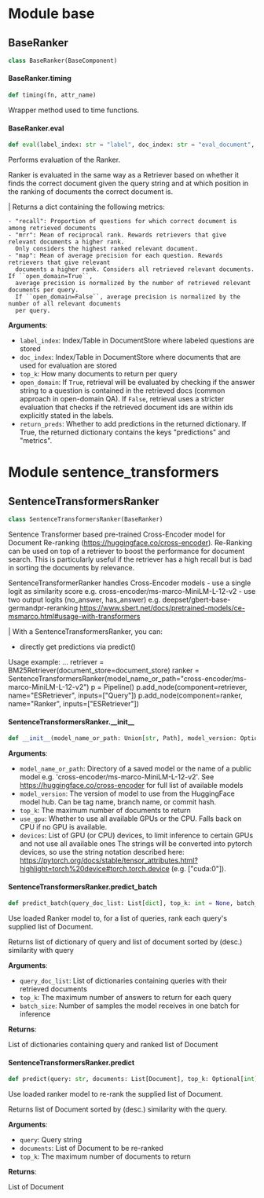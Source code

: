<a id="base"></a>

# Module base

<a id="base.BaseRanker"></a>

## BaseRanker

```python
class BaseRanker(BaseComponent)
```

<a id="base.BaseRanker.timing"></a>

#### BaseRanker.timing

```python
def timing(fn, attr_name)
```

Wrapper method used to time functions.

<a id="base.BaseRanker.eval"></a>

#### BaseRanker.eval

```python
def eval(label_index: str = "label", doc_index: str = "eval_document", label_origin: str = "gold_label", top_k: int = 10, open_domain: bool = False, return_preds: bool = False) -> dict
```

Performs evaluation of the Ranker.

Ranker is evaluated in the same way as a Retriever based on whether it finds the correct document given the query string and at which
position in the ranking of documents the correct document is.

|  Returns a dict containing the following metrics:

    - "recall": Proportion of questions for which correct document is among retrieved documents
    - "mrr": Mean of reciprocal rank. Rewards retrievers that give relevant documents a higher rank.
      Only considers the highest ranked relevant document.
    - "map": Mean of average precision for each question. Rewards retrievers that give relevant
      documents a higher rank. Considers all retrieved relevant documents. If ``open_domain=True``,
      average precision is normalized by the number of retrieved relevant documents per query.
      If ``open_domain=False``, average precision is normalized by the number of all relevant documents
      per query.

**Arguments**:

- `label_index`: Index/Table in DocumentStore where labeled questions are stored
- `doc_index`: Index/Table in DocumentStore where documents that are used for evaluation are stored
- `top_k`: How many documents to return per query
- `open_domain`: If ``True``, retrieval will be evaluated by checking if the answer string to a question is
contained in the retrieved docs (common approach in open-domain QA).
If ``False``, retrieval uses a stricter evaluation that checks if the retrieved document ids
are within ids explicitly stated in the labels.
- `return_preds`: Whether to add predictions in the returned dictionary. If True, the returned dictionary
contains the keys "predictions" and "metrics".

<a id="sentence_transformers"></a>

# Module sentence\_transformers

<a id="sentence_transformers.SentenceTransformersRanker"></a>

## SentenceTransformersRanker

```python
class SentenceTransformersRanker(BaseRanker)
```

Sentence Transformer based pre-trained Cross-Encoder model for Document Re-ranking (https://huggingface.co/cross-encoder).
Re-Ranking can be used on top of a retriever to boost the performance for document search. This is particularly useful if the retriever has a high recall but is bad in sorting the documents by relevance.

SentenceTransformerRanker handles Cross-Encoder models
    - use a single logit as similarity score e.g.  cross-encoder/ms-marco-MiniLM-L-12-v2
    - use two output logits (no_answer, has_answer) e.g. deepset/gbert-base-germandpr-reranking
https://www.sbert.net/docs/pretrained-models/ce-msmarco.html#usage-with-transformers

|  With a SentenceTransformersRanker, you can:
 - directly get predictions via predict()

Usage example:
...
retriever = BM25Retriever(document_store=document_store)
ranker = SentenceTransformersRanker(model_name_or_path="cross-encoder/ms-marco-MiniLM-L-12-v2")
p = Pipeline()
p.add_node(component=retriever, name="ESRetriever", inputs=["Query"])
p.add_node(component=ranker, name="Ranker", inputs=["ESRetriever"])

<a id="sentence_transformers.SentenceTransformersRanker.__init__"></a>

#### SentenceTransformersRanker.\_\_init\_\_

```python
def __init__(model_name_or_path: Union[str, Path], model_version: Optional[str] = None, top_k: int = 10, use_gpu: bool = True, devices: Optional[List[Union[str, torch.device]]] = None)
```

**Arguments**:

- `model_name_or_path`: Directory of a saved model or the name of a public model e.g.
'cross-encoder/ms-marco-MiniLM-L-12-v2'.
See https://huggingface.co/cross-encoder for full list of available models
- `model_version`: The version of model to use from the HuggingFace model hub. Can be tag name, branch name, or commit hash.
- `top_k`: The maximum number of documents to return
- `use_gpu`: Whether to use all available GPUs or the CPU. Falls back on CPU if no GPU is available.
- `devices`: List of GPU (or CPU) devices, to limit inference to certain GPUs and not use all available ones
The strings will be converted into pytorch devices, so use the string notation described here:
https://pytorch.org/docs/stable/tensor_attributes.html?highlight=torch%20device#torch.torch.device
(e.g. ["cuda:0"]).

<a id="sentence_transformers.SentenceTransformersRanker.predict_batch"></a>

#### SentenceTransformersRanker.predict\_batch

```python
def predict_batch(query_doc_list: List[dict], top_k: int = None, batch_size: int = None)
```

Use loaded Ranker model to, for a list of queries, rank each query's supplied list of Document.

Returns list of dictionary of query and list of document sorted by (desc.) similarity with query

**Arguments**:

- `query_doc_list`: List of dictionaries containing queries with their retrieved documents
- `top_k`: The maximum number of answers to return for each query
- `batch_size`: Number of samples the model receives in one batch for inference

**Returns**:

List of dictionaries containing query and ranked list of Document

<a id="sentence_transformers.SentenceTransformersRanker.predict"></a>

#### SentenceTransformersRanker.predict

```python
def predict(query: str, documents: List[Document], top_k: Optional[int] = None) -> List[Document]
```

Use loaded ranker model to re-rank the supplied list of Document.

Returns list of Document sorted by (desc.) similarity with the query.

**Arguments**:

- `query`: Query string
- `documents`: List of Document to be re-ranked
- `top_k`: The maximum number of documents to return

**Returns**:

List of Document

